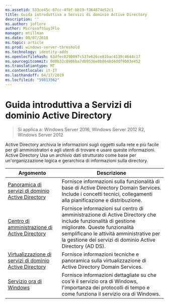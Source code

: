 ```yaml
---
ms.assetid: 533ce45c-67cc-4fbf-bb19-f364874e52c1
title: Guida introduttiva a Servizi di dominio Active Directory
description: ''
ms.author: joflore
author: MicrosoftGuyJFlo
manager: mtillman
ms.date: 08/07/2018
ms.topic: article
ms.prod: windows-server-threshold
ms.technology: identity-adds
ms.openlocfilehash: 63dfec0298097c537e626ce81bac4139c4644c17
ms.sourcegitcommit: 0d0b32c8986ba7db9536e0b8648d4ddf9b03e452
ms.translationtype: MT
ms.contentlocale: it-IT
ms.lasthandoff: 04/17/2019
ms.locfileid: "59813562"
---
```

# <a name="ad-ds-getting-started"></a>Guida introduttiva a Servizi di dominio Active Directory

>Si applica a: Windows Server 2016, Windows Server 2012 R2, Windows Server 2012

Active Directory archivia le informazioni sugli oggetti sulla rete e più facile per gli amministratori e agli utenti di trovare e usare queste informazioni. Active Directory Usa un archivio dati strutturato come base per un'organizzazione logica e gerarchica di informazioni sulla directory.  
  
| Argomento | Descrizione |
| --------- | --------- |
| [Panoramica di servizi di dominio Active Directory](../ad-ds/get-started/virtual-dc/Active-Directory-Domain-Services-Overview.md) | Fornisce informazioni sulla funzionalità di base di Active Directory Domain Services. Include i concetti tecnici, collegamenti alla pianificazione e distribuzione.|
| [Centro di amministrazione di Active Directory](../ad-ds/get-started/adac/Active-Directory-Administrative-Center.md) | Fornisce informazioni sul centro di amministrazione di Active Directory che include funzionalità di gestione migliorate. Queste funzionalità semplificano le attività amministrative per la gestione dei servizi di dominio Active Directory (AD DS).|
| [Virtualizzazione di servizi di dominio Active Directory](../ad-ds/get-started/virtual-dc/Active-Directory-Domain-Services-Virtualization.md) | Fornisce informazioni tecniche e panoramica sulla virtualizzazione di Active Directory Domain Services.|
| [Servizio ora di Windows](../../networking/windows-time-service/Windows-Time-Service.md) | Fornisce informazioni dettagliate su che cos'è il servizio ora di Windows, l'importanza dei protocolli di tempo e come funziona il servizio ora di Windows.|

